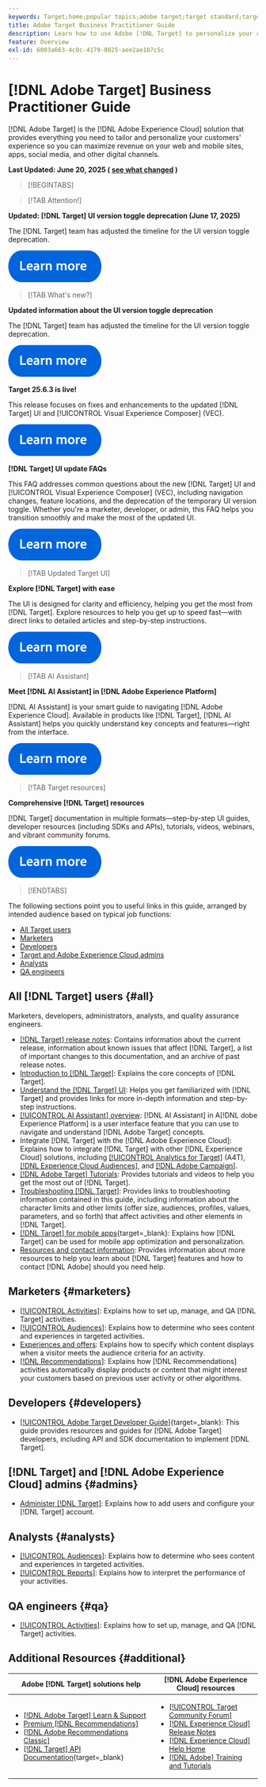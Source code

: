 ```yaml
---
keywords: Target;home;popular topics;adobe target;target standard;target premium;target documentation;adobe target documentation;practitioner guide;user guide 
title: Adobe Target Business Practitioner Guide
description: Learn how to use Adobe [!DNL Target] to personalize your customers' experience to maximize revenue on your web and mobile sites, apps, and other digital channels.
feature: Overview
exl-id: 6003a663-4c0c-4179-8025-aee2ae107c5c
---
```

# [!DNL Adobe Target] Business Practitioner Guide

[!DNL Adobe Target] is the [!DNL Adobe Experience Cloud] solution that provides everything you need to tailor and personalize your customers' experience so you can maximize revenue on your web and mobile sites, apps, social media, and other digital channels.

**Last Updated: June 20, 2025 ( [see what changed](r-release-notes/doc-change.md) )**

>[!BEGINTABS]

>[!TAB Attention!]

**Updated: [!DNL Target] UI version toggle deprecation (June 17, 2025)**

The [!DNL Target] team has adjusted the timeline for the UI version toggle deprecation.

[![Learn More icon](/help/main/assets/learn-more.svg)](/help/main/r-release-notes/release-notes.md#revised)

>[!TAB What's new?]

**Updated information about the UI version toggle deprecation**

The [!DNL Target] team has adjusted the timeline for the UI version toggle deprecation.

[![Learn More icon](/help/main/assets/learn-more.svg)](/help/main/r-release-notes/release-notes.md#revised)

**Target 25.6.3 is live!**

This release focuses on fixes and enhancements to the updated [!DNL Target] UI and [!UICONTROL Visual Experience Composer] (VEC).

[![Learn More icon](/help/main/assets/learn-more.svg)](/help/main/r-release-notes/release-notes.md)

**[!DNL Target] UI update FAQs**

This FAQ addresses common questions about the new [!DNL Target] UI and [!UICONTROL Visual Experience Composer] (VEC), including navigation changes, feature locations, and the deprecation of the temporary UI version toggle. Whether you're a marketer, developer, or admin, this FAQ helps you transition smoothly and make the most of the updated UI.

[![Learn More icon](/help/main/assets/learn-more.svg)](/help/main/c-intro/updated-ui-faq.md)

>[!TAB Updated Target UI]

**Explore [!DNL Target] with ease**

The UI is designed for clarity and efficiency, helping you get the most from [!DNL Target]. Explore resources to help you get up to speed fast&mdash;with direct links to detailed articles and step-by-step instructions.

[![Learn More icon](/help/main/assets/learn-more.svg)](/help/main/c-intro/understand-the-target-ui.md)

>[!TAB AI Assistant]

**Meet [!DNL AI Assistant] in [!DNL Adobe Experience Platform]**

[!DNL AI Assistant] is your smart guide to navigating [!DNL Adobe Experience Cloud]. Available in products like [!DNL Target], [!DNL AI Assistant] helps you quickly understand key concepts and features&mdash;right from the interface.

[![Learn More icon](/help/main/assets/learn-more.svg)](/help/main/c-intro/ai-assistant.md)

>[!TAB Target resources]

**Comprehensive [!DNL Target] resources**

[!DNL Target] documentation in multiple formats&mdash;step-by-step UI guides, developer resources (including SDKs and APIs), tutorials, videos, webinars, and vibrant community forums.

[![Learn More icon](/help/main/assets/learn-more.svg)](/help/main/r-release-notes/target-documentation.md)

>[!ENDTABS]

The following sections point you to useful links in this guide, arranged by intended audience based on typical job functions:

- [All Target users](#all)
- [Marketers](#marketers)
- [Developers](#developers)
- [Target and Adobe Experience Cloud admins](#admins)
- [Analysts](#analysts)
- [QA engineers](#qa)

## All [!DNL Target] users {#all}

Marketers, developers, administrators, analysts, and quality assurance engineers.

- [[!DNL Target] release notes](r-release-notes/release-notes.md): Contains information about the current release, information about known issues that affect [!DNL Target], a list of important changes to this documentation, and an archive of past release notes.
- [Introduction to [!DNL Target]](c-intro/intro.md): Explains the core concepts of [!DNL Target].
- [Understand the [!DNL Target] UI](/help/main/c-intro/understand-the-target-ui.md): Helps you get familiarized with [!DNL Target] and provides links for more in-depth information and step-by-step instructions.
- [[!UICONTROL AI Assistant] overview](/help/main/c-intro/ai-assistant.md): [!DNL AI Assistant] in A[!DNL dobe Experience Platform] is a user interface feature that you can use to navigate and understand [!DNL Adobe Target] concepts.
- Integrate [!DNL Target] with the [!DNL Adobe Experience Cloud]: Explains how to integrate [!DNL Target] with other [!DNL Experience Cloud] solutions, including [[!UICONTROL Analytics for Target]](/help/main/c-integrating-target-with-mac/a4t/a4t.md) (A4T), [[!DNL Experience Cloud Audiences]](/help/main/c-integrating-target-with-mac/mmp.md), and [[!DNL Adobe Campaign]](/help/main/c-integrating-target-with-mac/campaign-and-target.md).
- [[!DNL Adobe Target] Tutorials](https://experienceleague.adobe.com/docs/target-learn/tutorials/overview.html): Provides tutorials and videos to help you get the most out of [!DNL Target].
- [Troubleshooting [!DNL Target]](r-troubleshooting-target/troubleshooting-target.md): Provides links to troubleshooting information contained in this guide, including information about the character limits and other limits (offer size, audiences, profiles, values, parameters, and so forth) that affect activities and other elements in [!DNL Target].
- [[!DNL Target] for mobile apps](https://experienceleague.adobe.com/docs/target-dev/developer/mobile-apps/overview.html){target=_blank}: Explains how [!DNL Target] can be used for mobile app optimization and personalization.
- [Resources and contact information](cmp-resources-and-contact-information.md): Provides information about more resources to help you learn about [!DNL Target] features and how to contact [!DNL Adobe] should you need help.

## Marketers {#marketers}

- [[!UICONTROL Activities]](c-activities/activities.md): Explains how to set up, manage, and QA [!DNL Target] activities.
- [[!UICONTROL Audiences]](c-target/target.md): Explains how to determine who sees content and experiences in targeted activities.
- [Experiences and offers](c-experiences/experiences.md): Explains how to specify which content displays when a visitor meets the audience criteria for an activity.
- [[!DNL Recommendations]](c-recommendations/recommendations.md): Explains how [!DNL Recommendations] activities automatically display products or content that might interest your customers based on previous user activity or other algorithms.

## Developers {#developers}

- [[!UICONTROL Adobe Target Developer Guide]](https://experienceleague.adobe.com/docs/target-dev/developer/overview.html){target=_blank}: This guide provides resources and guides for [!DNL Adobe Target] developers, including API and SDK documentation to implement [!DNL Target].

## [!DNL Target] and [!DNL Adobe Experience Cloud] admins {#admins}

- [Administer [!DNL Target]](administrating-target/administrating-target.md): Explains how to add users and configure your [!DNL Target] account.

## Analysts {#analysts}

- [[!UICONTROL Audiences]](c-target/target.md): Explains how to determine who sees content and experiences in targeted activities.
- [[!UICONTROL Reports]](c-reports/reports.md): Explains how to interpret the performance of your activities.

## QA engineers {#qa}

- [[!UICONTROL Activities]](c-activities/activities.md): Explains how to set up, manage, and QA [!DNL Target] activities.

## Additional Resources {#additional}

| Adobe [!DNL Target] solutions help | [!DNL Adobe Experience Cloud] resources |
|--- |--- |
|<ul><li>[[!DNL Adobe Target] Learn & Support](https://helpx.adobe.com/support/target.html)</li><li>[Premium [!DNL Recommendations]](c-recommendations/recommendations.md)</li><li>[[!DNL Adobe Recommendations Classic]](/help/main/assets/adobe-recommendations-classic.pdf)</li><li>[[!DNL Target] API Documentation](https://experienceleague.adobe.com/docs/target-dev/developer/api/target-api-overview.html){target=_blank}</li></ul>|<ul><li>[[!UICONTROL Target Community Forum]](https://experienceleaguecommunities.adobe.com/t5/adobe-target/ct-p/adobe-target-community)</li><li>[[!DNL Experience Cloud] Release Notes](https://experienceleague.adobe.com/docs/release-notes/experience-cloud/current.html)</li><li>[[!DNL Experience Cloud] Help Home](https://helpx.adobe.com/support/experience-cloud.html)</li><li>[[!DNL Adobe] Training and Tutorials](https://helpx.adobe.com/learning.html?promoid=KAUDK)</li></ul>||
 